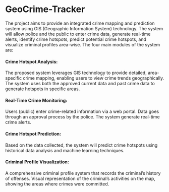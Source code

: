<h1>GeoCrime-Tracker</h1>

The project aims to provide an integrated crime mapping and prediction system using GIS (Geographic Information System) technology.
The system will allow police and the public to enter crime data, generate real-time alerts, identify crime hotspots, predict potential crime hotspots, and visualize criminal profiles area-wise. 
The four main modules of the system are:

<h4>Crime Hotspot Analysis:</h4> 
The proposed system leverages GIS technology to provide detailed, area-specific crime mapping, enabling users to view crime trends geographically.
The system uses both the approved current data and past crime data to generate hotspots in specific areas.

<h4>Real-Time Crime Monitoring:</h4>
Users (public) enter crime-related information via a web portal.
Data goes through an approval process by the police.
The system generate real-time crime alerts.

<h4>Crime Hotspot Prediction:</h4>
Based on the data collected, the system will predict crime hotspots using historical data analysis and machine learning techniques.

<h4>Criminal Profile Visualization:</h4>
A comprehensive criminal profile system that records the criminal’s history of offenses.
Visual representation of the criminal’s activities on the map, showing the areas where crimes were committed.
